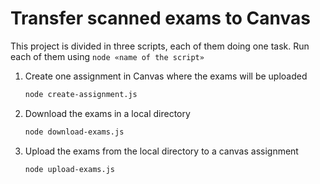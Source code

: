 # Transfer scanned exams to Canvas

This project is divided in three scripts, each of them doing one task. Run each of them using `node «name of the script»`

1. Create one assignment in Canvas where the exams will be uploaded

    ```sh
    node create-assignment.js
    ```

2. Download the exams in a local directory

    ```sh
    node download-exams.js
    ```

3. Upload the exams from the local directory to a canvas assignment

    ```sh
    node upload-exams.js
    ```

